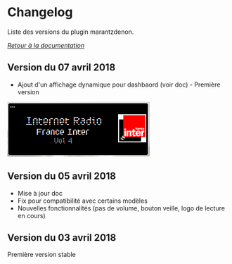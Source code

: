 # Changelog

Liste des versions du plugin marantzdenon.

*[Retour à la documentation](index.md)*

## Version du 07 avril 2018

- Ajout d'un affichage dynamique pour dashbaord (voir doc) - Première version

![Display 1](../assets/display1.png "Display 1")

## Version du 05 avril 2018

- Mise à jour doc
- Fix pour compatibilité avec certains modèles
- Nouvelles fonctionnalités (pas de volume, bouton veille, logo de lecture en cours)

## Version du 03 avril 2018

Première version stable
